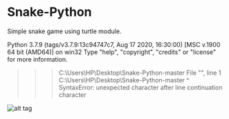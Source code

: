 # Snake-Python
Simple snake game using turtle module.

Python 3.7.9 (tags/v3.7.9:13c94747c7, Aug 17 2020, 16:30:00) [MSC v.1900 64 bit (AMD64)] on win32
Type "help", "copyright", "credits" or "license" for more information.
>>> C:\Users\HP\Desktop\Snake-Python-master
  File "<stdin>", line 1
    C:\Users\HP\Desktop\Snake-Python-master
                                          ^
SyntaxError: unexpected character after line continuation character
>>>
>>>




![alt tag](http://i.imgur.com/KIxtK1M.png)
